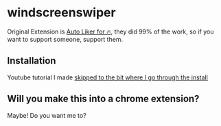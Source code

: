 # windscreenswiper

Original Extension is [Auto Liker for 🔥](https://chrome.google.com/webstore/detail/auto-liker-for-%F0%9F%94%A5/kigkkoaookbdloeellianbgcniajfbob), they did 99% of the work, so if you want to support someone, support them.

## Installation

Youtube tutorial I made [skipped to the bit where I go through the install](https://www.youtube.com/watch?v=VVor-GQRIHQ&t=398s&ab_channel=koiboi) 

## Will you make this into a chrome extension?

Maybe! Do you want me to?
